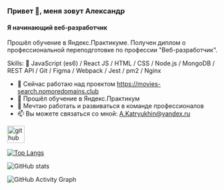 ### Привет 👋, меня зовут Александр

#### Я начинающий веб-разработчик

Прошёл обучение в Яндекс.Практикуме. Получен диплом о профессиональной переподготовке по профессии "Веб-разработчик".

Skills: :rocket: JavaScript (es6) / React JS / HTML / CSS / Node.js / MongoDB / REST API / Git / Figma / Webpack / Jest / pm2 / Nginx

- 🔭 Сейчас работаю над проектом https://movies-search.nomoredomains.club
- 🌱 Прошёл обучение в Яндекс.Практикум
- 👯 Мечтаю работать и развиваться в команде профессионалов
- 📫 Вы можете связаться со мной: A.Katryukhin@yandex.ru

[<img src='https://cdn.jsdelivr.net/npm/simple-icons@3.0.1/icons/github.svg' alt='github' height='40'>](https://github.com/AKatryukhin)

[![Top Langs](https://github-readme-stats.vercel.app/api/top-langs/?username=AKatryukhin)](https://github.com/anuraghazra/github-readme-stats)

![GitHub stats](https://github-readme-stats.vercel.app/api?username=AKatryukhin&show_icons=true)

![GitHub Activity Graph](https://activity-graph.herokuapp.com/graph?username=AKatryukhin)

